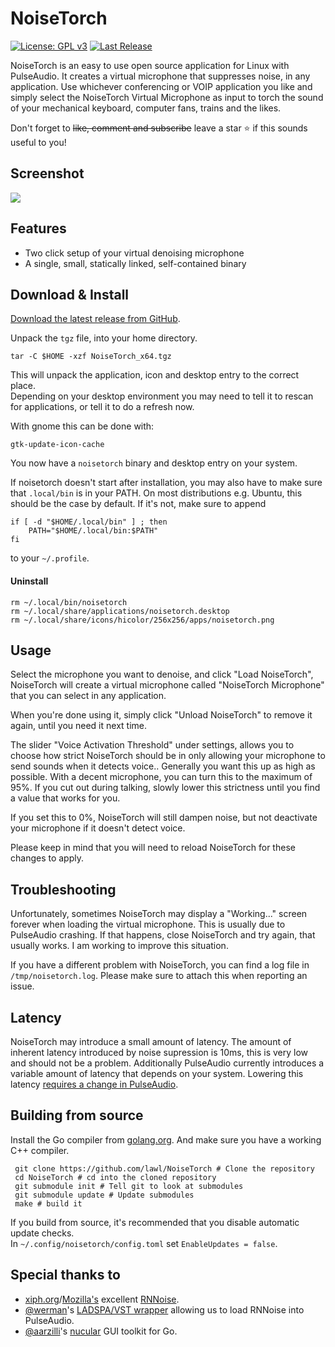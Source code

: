 # NoiseTorch

[![License: GPL v3](https://img.shields.io/badge/License-GPLv3-blue.svg)](https://www.gnu.org/licenses/gpl-3.0)
[![Last Release](https://img.shields.io/github/v/release/lawl/NoiseTorch?label=latest&style=flat-square)](https://github.com/lawl/NoiseTorch/releases)

NoiseTorch is an easy to use open source application for Linux with PulseAudio. It creates a virtual microphone that suppresses noise, in any application. Use whichever conferencing or VOIP application you like and simply select the NoiseTorch Virtual Microphone as input to torch the sound of your mechanical keyboard, computer fans, trains and the likes.

Don't forget to ~~like, comment and subscribe~~ leave a star ⭐ if this sounds useful to you! 

## Screenshot

![](https://i.imgur.com/T2wH0bl.png)

## Features
* Two click setup of your virtual denoising microphone
* A single, small, statically linked, self-contained binary

## Download & Install

[Download the latest release from GitHub](https://github.com/lawl/NoiseTorch/releases).

Unpack the `tgz` file, into your home directory.

    tar -C $HOME -xzf NoiseTorch_x64.tgz

This will unpack the application, icon and desktop entry to the correct place.  
Depending on your desktop environment you may need to tell it to rescan for applications, or tell it to do a refresh now.

With gnome this can be done with:

    gtk-update-icon-cache

You now have a `noisetorch` binary and desktop entry on your system.

If noisetorch doesn't start after installation, you may also have to make sure that `.local/bin` is in your PATH. On most distributions e.g. Ubuntu, this should be the case by default. If it's not, make sure to append

```
if [ -d "$HOME/.local/bin" ] ; then
    PATH="$HOME/.local/bin:$PATH"
fi
```

to your `~/.profile`.

#### Uninstall

    rm ~/.local/bin/noisetorch
    rm ~/.local/share/applications/noisetorch.desktop
    rm ~/.local/share/icons/hicolor/256x256/apps/noisetorch.png 

## Usage

Select the microphone you want to denoise, and click "Load NoiseTorch", NoiseTorch will create a virtual microphone called "NoiseTorch Microphone" that you can select in any application.

When you're done using it, simply click "Unload NoiseTorch" to remove it again, until you need it next time.

The slider "Voice Activation Threshold" under settings, allows you to choose how strict NoiseTorch should be in only allowing your microphone to send sounds when it detects voice.. Generally you want this up as high as possible. With a decent microphone, you can turn this to the maximum of 95%. If you cut out during talking, slowly lower this strictness until you find a value that works for you.

If you set this to 0%, NoiseTorch will still dampen noise, but not deactivate your microphone if it doesn't detect voice.

Please keep in mind that you will need to reload NoiseTorch for these changes to apply.

## Troubleshooting

Unfortunately, sometimes NoiseTorch may display a "Working..." screen forever when loading the virtual microphone. This is usually due to PulseAudio crashing. If that happens, close NoiseTorch and try again, that usually works. I am working to improve this situation.

If you have a different problem with NoiseTorch, you can find a log file in `/tmp/noisetorch.log`. Please make sure to attach this when reporting an issue.

## Latency

NoiseTorch may introduce a small amount of latency. The amount of inherent latency introduced by noise supression is 10ms, this is very low and should not be a problem. Additionally PulseAudio currently introduces a variable amount of latency that depends on your system. Lowering this latency [requires a change in PulseAudio](https://gitlab.freedesktop.org/pulseaudio/pulseaudio/-/issues/120).

## Building from source

Install the Go compiler from [golang.org](https://golang.org/). And make sure you have a working C++ compiler.

```shell
 git clone https://github.com/lawl/NoiseTorch # Clone the repository
 cd NoiseTorch # cd into the cloned repository
 git submodule init # Tell git to look at submodules
 git submodule update # Update submodules
 make # build it
 ```

If you build from source, it's recommended that you disable automatic update checks.  
In `~/.config/noisetorch/config.toml` set `EnableUpdates = false`.

## Special thanks to

* [xiph.org](https://xiph.org)/[Mozilla's](https://mozilla.org) excellent [RNNoise](https://jmvalin.ca/demo/rnnoise/).
* [@werman](https://github.com/werman/)'s [LADSPA/VST wrapper](https://github.com/werman/noise-suppression-for-voice/) allowing us to load RNNoise into PulseAudio.
* [@aarzilli](https://github.com/aarzilli/)'s [nucular](https://github.com/aarzilli/nucular) GUI toolkit for Go.